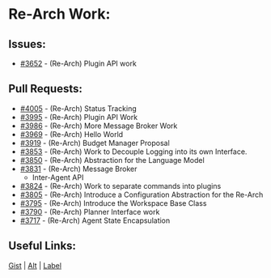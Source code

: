 [gist]:https://gist.github.com/anonhostpi/97d4bb3e9535c92b8173fae704b76264#file-_topics-0000-projects-re-arch-md
[source]:https://github.com/anonhostpi/AUTOGPT.TRACKERS/blob/main/TOPICS/0000.PROJECTS/RE-ARCH.md
[label]:https://github.com/Significant-Gravitas/Auto-GPT/labels/re-arch
# Re-Arch Work:
## Issues:
- [#3652][3652] - (Re-Arch) Plugin API work

## Pull Requests:
- [#4005][4005] - (Re-Arch) Status Tracking
- [#3995][3995] - (Re-Arch) Plugin API Work
- [#3986][3986] - (Re-Arch) More Message Broker Work
- [#3969][3969] - (Re-Arch) Hello World
- [#3919][3919] - (Re-Arch) Budget Manager Proposal
- [#3853][3853] - (Re-Arch) Work to Decouple Logging into its own Interface.
- [#3850][3850] - (Re-Arch) Abstraction for the Language Model
- [#3831][3831] - (Re-Arch) Message Broker 
  - Inter-Agent API
- [#3824][3824] - (Re-Arch) Work to separate commands into plugins
- [#3805][3805] - (Re-Arch) Introduce a Configuration Abstraction for the Re-Arch
- [#3795][3795] - (Re-Arch) Introduce the Workspace Base Class
- [#3790][3790] - (Re-Arch) Planner Interface work
- [#3717][3717] - (Re-Arch) Agent State Encapsulation

## Useful Links:
[Gist][gist] | [Alt][source] | [Label][label]

[3652]:https://github.com/Significant-Gravitas/Auto-GPT/issues/3652
[3717]:https://github.com/Significant-Gravitas/Auto-GPT/pull/3717
[3790]:https://github.com/Significant-Gravitas/Auto-GPT/pull/3790
[3795]:https://github.com/Significant-Gravitas/Auto-GPT/pull/3795
[3805]:https://github.com/Significant-Gravitas/Auto-GPT/pull/3805
[3824]:https://github.com/Significant-Gravitas/Auto-GPT/pull/3824
[3831]:https://github.com/Significant-Gravitas/Auto-GPT/pull/3831
[3850]:https://github.com/Significant-Gravitas/Auto-GPT/pull/3850
[3853]:https://github.com/Significant-Gravitas/Auto-GPT/pull/3853
[3919]:https://github.com/Significant-Gravitas/Auto-GPT/pull/3919
[3969]:https://github.com/Significant-Gravitas/Auto-GPT/pull/3969
[3986]:https://github.com/Significant-Gravitas/Auto-GPT/pull/3986
[3995]:https://github.com/Significant-Gravitas/Auto-GPT/pull/3995
[4005]:https://github.com/Significant-Gravitas/Auto-GPT/pull/4005